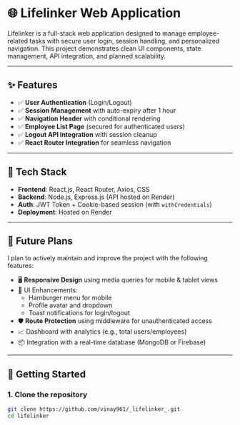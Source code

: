 # 🌐 Lifelinker Web Application

Lifelinker is a full-stack web application designed to manage employee-related tasks with secure user login, session handling, and personalized navigation. This project demonstrates clean UI components, state management, API integration, and planned scalability.

---

## ✨ Features

- ✅ **User Authentication** (Login/Logout)
- ✅ **Session Management** with auto-expiry after 1 hour
- ✅ **Navigation Header** with conditional rendering
- ✅ **Employee List Page** (secured for authenticated users)
- ✅ **Logout API Integration** with session cleanup
- ✅ **React Router Integration** for seamless navigation

---

## 📁 Tech Stack

- **Frontend**: React.js, React Router, Axios, CSS
- **Backend**: Node.js, Express.js (API hosted on Render)
- **Auth**: JWT Token + Cookie-based session (with `withCredentials`)
- **Deployment**: Hosted on Render

---

## 📅 Future Plans

I plan to actively maintain and improve the project with the following features:

- 🖥️ **Responsive Design** using media queries for mobile & tablet views
- 🎨 UI Enhancements:
  - Hamburger menu for mobile
  - Profile avatar and dropdown
  - Toast notifications for login/logout
- 🛡️ **Route Protection** using middleware for unauthenticated access
- 📈 Dashboard with analytics (e.g., total users/employees)
- 📦 Integration with a real-time database (MongoDB or Firebase)

---

## 🚀 Getting Started

### 1. Clone the repository

```bash
git clone https://github.com/vinay961/_lifelinker_.git
cd lifelinker
